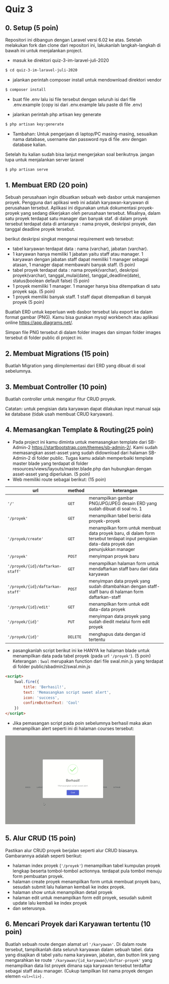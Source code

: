 # Quiz 3 

## 0. Setup (5 poin)
Repositori ini dibangun dengan Laravel versi 6.02 ke atas. Setelah melakukan fork dan clone dari repositori ini, lakukanlah langkah-langkah di bawah ini untuk menjalankan project. 

* masuk ke direktori quiz-3-im-laravel-juli-2020
```bash
$ cd quiz-3-im-laravel-juli-2020
```
* jalankan perintah composer install untuk mendownload direktori vendor
```bash
$ composer install
```
* buat file .env lalu isi file tersebut dengan seluruh isi dari file .env.example (copy isi dari .env.example lalu paste di file .env)

* jalankan perintah php artisan key generate
```bash
$ php artisan key:generate
```
* Tambahan: Untuk pengerjaan di laptop/PC masing-masing, sesuaikan nama database, username dan password nya di file .env dengan database kalian. 

Setelah itu kalian sudah bisa lanjut mengerjakan soal berikutnya. jangan lupa untuk menjalankan server laravel
```bash
$ php artisan serve
```
## 1. Membuat ERD (20 poin)
Sebuah perusahaan ingin dibuatkan sebuah web dasbor untuk manajemen proyek. Pengguna dari aplikasi web ini adalah karyawan-karyawan di perusahaan tersebut. Aplikasi ini digunakan untuk dokumentasi proyek-proyek yang sedang dikerjakan oleh perusahaan tersebut. Misalnya, dalam satu proyek terdapat satu manager dan banyak staf. di dalam proyek tersebut terdapat data di antaranya : nama proyek, deskripsi proyek, dan tanggal deadline proyek tersebut.  

berikut deskripsi singkat mengenai requirement web tersebut: 
* tabel karyawan terdapat data : nama (varchar), jabatan (varchar).
* 1 karyawan hanya memiliki 1 jabatan yaitu staff atau manager. 1 karyawan dengan jabatan staff dapat memiliki 1 manager sebagai atasan, 1 manager dapat membawahi banyak staff. (5 poin)
* tabel proyek terdapat data : nama proyek(varchar), deskripsi proyek(varchar), tanggal_mulai(date), tanggal_deadline(date), status(boolean default false) (5 poin)
* 1 proyek memiliki 1 manager. 1 manager hanya bisa ditempatkan di satu proyek saja. (5 poin)
* 1 proyek memiliki banyak staff. 1 staff dapat ditempatkan di banyak proyek (5 poin)

Buatlah ERD untuk keperluan web dasbor tersebut lalu export ke dalam format gambar (PNG). Kamu bisa gunakan mysql workbench atau aplikasi online https://app.diagrams.net/. 

Simpan file PNG tersebut di dalam folder images dan simpan folder images tersebut di folder public di project  ini.

## 2. Membuat Migrations (15 poin)
Buatlah Migration yang diimplementasi dari ERD yang dibuat di soal sebelumnya. 


## 3. Membuat Controller (10 poin)
Buatlah controller untuk mengatur fitur CRUD proyek. 

Catatan: untuk pengisian data karyawan dapat dilakukan input manual saja ke database (tidak usah membuat CRUD karyawan).


## 4. Memasangkan Template & Routing(25 poin)
* Pada project ini kamu diminta untuk memasangkan template dari SB-Admin-2 https://startbootstrap.com/themes/sb-admin-2/. Kami sudah memasangkan asset-asset yang sudah didownload dari halaman SB-Admin-2 di folder public. Tugas kamu adalah memperbaiki template master blade yang terdapat di folder resources/views/layouts/master.blade.php dan hubungkan dengan asset-asset yang diperlukan.  (5 poin)
* Web memiliki route sebagai berikut: (15 poin)

| url                         | method | keterangan      |
|----------                   | -------- | -------------- |
| ```'/'```                   |```GET```| menampilkan gambar PNG/JPG/JPEG desain ERD yang sudah dibuat di soal no. 1  |
| ```'/proyek' ```        | ```GET``` | menampilkan tabel berisi data proyek-proyek |
| ```'/proyek/create'```  | ```GET``` | menampilkan form untuk membuat data proyek baru, di dalam form tersebut terdapat input pengisian data-data proyek dan penunjukkan manager  |
| ```'/proyek'``` | ```POST``` | menyimpan proyek baru 
| ```'/proyek/{id}/daftarkan-staff'``` | ```GET``` | menampilkan halaman form untuk mendaftarkan staff baru dari data karyawan
| ```'/proyek/{id}/daftarkan-staff'``` | ```POST``` | menyimpan data proyek yang sudah ditambahkan dengan staff-staff baru di halaman form daftarkan-staff
| ```'/proyek/{id}/edit'``` | ```GET``` | menampilkan form untuk edit data-data proyek
| ```'/proyek/{id}'``` | ```PUT``` | menyimpan data proyek yang sudah diedit melalui form edit proyek
| ```'/proyek/{id}'``` | ```DELETE``` | menghapus data dengan id tertentu

- pasangkanlah script berikut ini ke HANYA ke halaman blade untuk menampilkan data pada tabel proyek (pada url ```'/proyek'```). (5 poin)
Keterangan : ```Swal``` merupakan function dari file swal.min.js yang terdapat di folder public/sbadmin2/swal.min.js 
```html
<script>
    Swal.fire({
        title: 'Berhasil!',
        text: 'Memasangkan script sweet alert',
        icon: 'success',
        confirmButtonText: 'Cool'
    })
</script>
```
- Jika pemasangan script pada poin sebelumnya berhasil maka akan menampilkan alert seperti ini di halaman courses tersebut:

![swal-example.gif](swal-example.gif?raw=true)

## 5. Alur CRUD (15 poin)
Pastikan alur CRUD proyek berjalan seperti alur CRUD biasanya. Gambarannya adalah seperti berikut:
* halaman index proyek (```'/proyek'```) menampilkan tabel kumpulan proyek lengkap beserta tombol-tombol actionnya. terdapat pula tombol menuju form pembuatan proyek.
* halaman create proyek menampilkan form untuk membuat proyek baru, sesudah submit lalu halaman kembali ke index proyek.
* halaman show untuk menampilkan detail proyek
* halaman edit untuk menampilkan form edit proyek, sesudah submit update lalu kembali ke index proyek 
* dan seterusnya. 

## 6. Mencari Proyek dari Karyawan tertentu (10 poin)
Buatlah sebuah route dengan alamat url ```'/karyawan'```. Di dalam route tersebut, tampilkanlah data seluruh karyawan dalam sebuah tabel. data yang disajikan di tabel yaitu nama karyawan, jabatan, dan button link yang mengarahkan ke route ```'/karyawan/{id_karyawan}/daftar-proyek'``` yang menampilkan data list proyek dimana saja karyawan tersebut terdaftar sebagai staff atau manager. (Cukup tampilkan list nama proyek dengan elemen ```<ul><li>```) .




